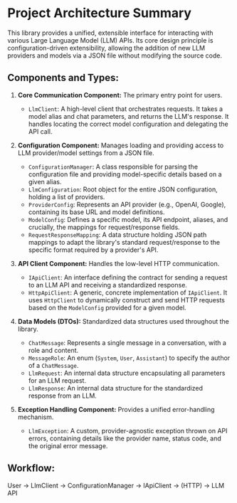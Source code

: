 

  # Project Architecture Summary
 
  This library provides a unified, extensible interface for interacting with various Large Language Model (LLM) APIs.
  Its core design principle is configuration-driven extensibility, allowing the addition of new LLM providers and models
  via a JSON file without modifying the source code.
 
  ## Components and Types:
 
  1.  **Core Communication Component:** The primary entry point for users.
      *   `LlmClient`: A high-level client that orchestrates requests. It takes a model alias and chat parameters,
        and returns the LLM's response. It handles locating the correct model configuration and delegating the
        API call.
 
  2.  **Configuration Component:** Manages loading and providing access to LLM provider/model settings from a JSON file.
      *   `ConfigurationManager`: A class responsible for parsing the configuration file and providing model-specific
        details based on a given alias.
      *   `LlmConfiguration`: Root object for the entire JSON configuration, holding a list of providers.
      *   `ProviderConfig`: Represents an API provider (e.g., OpenAI, Google), containing its base URL and model definitions.
      *   `ModelConfig`: Defines a specific model, its API endpoint, aliases, and crucially, the mappings for request/response fields.
      *   `RequestResponseMapping`: A data structure holding JSON path mappings to adapt the library's standard request/response
        to the specific format required by a provider's API.
 
  3.  **API Client Component:** Handles the low-level HTTP communication.
      *   `IApiClient`: An interface defining the contract for sending a request to an LLM API and receiving a standardized response.
      *   `HttpApiClient`: A generic, concrete implementation of `IApiClient`. It uses `HttpClient` to dynamically construct
        and send HTTP requests based on the `ModelConfig` provided for a given model.
 
  4.  **Data Models (DTOs):** Standardized data structures used throughout the library.
      *   `ChatMessage`: Represents a single message in a conversation, with a role and content.
      *   `MessageRole`: An enum (`System`, `User`, `Assistant`) to specify the author of a `ChatMessage`.
      *   `LlmRequest`: An internal data structure encapsulating all parameters for an LLM request.
      *   `LlmResponse`: An internal data structure for the standardized response from an LLM.
 
  5.  **Exception Handling Component:** Provides a unified error-handling mechanism.
      *   `LlmException`: A custom, provider-agnostic exception thrown on API errors, containing details like the provider name,
        status code, and the original error message.
 
  ## Workflow:
  User -> LlmClient -> ConfigurationManager -> IApiClient -> (HTTP) -> LLM API
 
 

